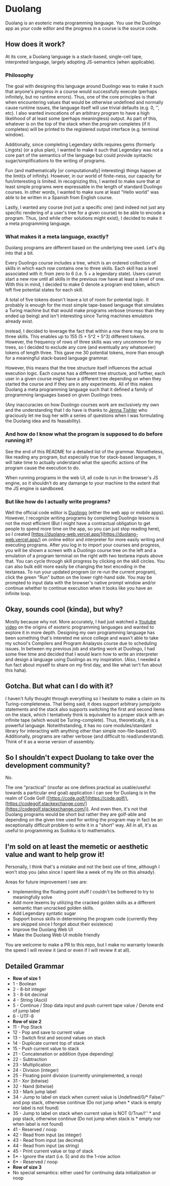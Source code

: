 # Duolang

Duolang is an esoteric meta programming language. You use the Duolingo app as your code editor and the progress in a course is the source code.

## How does it work?

At its core, a Duolang language is a stack-based, single-cell tape, interpreted language, largely adopting JS-semantics (when applicable).

### Philosophy

The goal with designing this language around Duolingo was to make it such that anyone's progress in a course would successfully execute (perhaps infinitely, but no runtime errors). Thus, one of the core principles is that when encountering values that would be otherwise undefined and normally cause runtime issues, the language itself will use trivial defaults (e.g. 0, '', etc). I also wanted invocations of an arbitrary program to have a high likelihood of at least some (perhaps meaningless) output. As part of this, whatever is on the top of the stack when the program completes (if it completes) will be printed to the registered output interface (e.g. terminal window).

Additionally, since completing Legendary skills requires gems (formerly Lingots) (or a plus plan), I wanted to make it such that Legendary was not a core part of the semantics of the language but could provide syntactic sugar/simplifications to the writing of programs.

Fun (and mathematically [or computationally] interesting) things happen at the limit(s of infinity). However, in our world of finite-ness, our capacity for fun/interesting is limited. In recognizing this, I wanted to make sure that at least simple programs were expressable in the length of standard Duolingo courses. In other words, I wanted to make sure at least "Hello world" was able to be written in a Spanish from English course.

Lastly, I wanted any course (not just a specific one) (and indeed not just any specific rendering of a user's tree for a given course) to be able to encode a program. Thus, (and while other solutions might exist), I decided to make it a meta programming language.

### What makes it a meta language, exactly?

Duolang programs are different based on the underlying tree used. Let's dig into that a bit.

Every Duolingo course includes a tree, which is an ordered collection of skills in which each row contains one to three skills. Each skill has a level associated with it: from zero to 6 (i.e. 5 + a legendary state). Users cannot start a new row until all skills in the previous row have at least a level of one. With this in mind, I decided to make 0 denote a program end token, which left five potential states for each skill. 

A total of five tokens doesn't leave a lot of room for potential logic. It probably is enough for the most simple tape-based language that simulates a Turing machine but that would make programs verbose (moreso than they ended up being) and isn't interesting since Turing machines emulators already exist.

Instead, I decided to leverage the fact that within a row there may be one to three skills. This enables up to 155 (5 + 5^2 + 5^3) different tokens. However, the frequency of rows of three skills was very uncommon for my trees, so I decided to exclude any core (and eventually any whatsoever) tokens of length three. This gave me 30 potential tokens, more than enough for a meaningful stack-based language grammar.

However, this means that the tree structure itself influences the actual execution logic. Each course has a different tree structure, and further, each user in a given course might have a different tree depending on when they started the course and if they are in any experiments. All of this makes Duolang a meta programming language such that it defined a family of programming languages based on given Duolingo trees.

(Any inaccuracies on how Duolingo courses work are exclusively my own and the understanding that I do have is thanks to [Jenna Tishler](https://github.com/jtishler) who graciously let me bug her with a series of questions when I was formulating the Duolang idea and its feasability).

### And how do I know what the program is supposed to do before running it?

See the end of this README for a detailed list of the grammar. Nonetheless, like reading any program, but especially true for stack-based languages, it will take time to actually understand what the specific actions of the program cause the execution to do.

When running programs in the web UI, all code is run in the browser's JS engine, so it shouldn't do any damange to your machine to the extent that the JS engine is sandboxed.

### But like how do I actually write programs?

Well the official code editor is [Duolingo](https://www.duolingo.com/) (either the web app or mobile apps). However, I recognize writing programs by completing Duolingo lessons is not the most efficient (But I might have a contractual obligation to get people to spend more time on the app, so you can just stop reading here), so I created [https://duolang-web.vercel.app/](https://duolang-web.vercel.app/) on online editor and interpreter for more easily writing and executing programs. After you log in to import your courses and progress, you will be shown a screen with a Duolingo course tree on the left and a emulation of a program terminal on the right with two textarea inputs above that. You can cycle through skill progress by clicking on the skill circles. You can also bulk edit more easily be changing the text encoding in the textareas. To run your updated program (or re-run the current program), click the green "Run" button on the lower right-hand side. You may be prompted to input data with the browser's native prompt window and/or continue whether to continue execution when it looks like you have an infinite loop.

## Okay, sounds cool (kinda), but why?

Mostly because why not. More accurately, I had just watched a [Youtube video](https://www.youtube.com/watch?v=cQ7bcCrJMHc) on the origins of esoteric programming languages and wanted to explore it in more depth. Designing my own programming language has been something that's intereted me since college and wasn't able to take my school's Compilers and Program Analaysis course due to scheduling issues. In between my previous job and starting work at Duolingo, I had some free time and decided that I would learn how to write an interpreter and design a language using Duolingo as my inspiration. (Also, I needed a fun fact about myself to share on my first day, and like what isn't fun about this haha).

## Gotcha. But what can I do with it?

I haven't fully thought through everything so I hesitate to make a claim on its Turing-completeness. That being said, it does support arbitrary jump/goto statements and the stack also supports switching the first and second items on the stack, which I tentatively think is equivalent to a proper stack with an infinite tape (which would be Turing-complete). Thus, theoretically, it is a powerful language. Notwithstanding, it has no core modules/standard library for interacting with anything other than simple non-file-based I/O. Additionally, programs are rather verbose (and difficult to read/understand). Think of it as a worse version of assembly.

## So I shouldn't expect Duolang to take over the development community?

No.

The one "practical" (insofar as one defines practical as usable/useful towards a particular end goal) application I can see for Duolang is in the realm of Code Golf ([https://code.golf/](https://code.golf/), [https://codegolf.stackexchange.com/](https://codegolf.stackexchange.com/)). And even then, it's not that Duolang programs would be short but rather they are golf-able and depending on the given tree used for writing the program may in fact be an exceptionally difficult problem to write it in a "short" way. All in all, it's as useful to programming as Sudoku is to mathematics.

## I'm sold on at least the memetic or aesthetic value and want to help grow it!

Personally, I think that's a mistake and not the best use of time, although I won't stop you (also since I spent like a week of my life on this already).

Areas for future improvement I see are:
* Implementing the floating point stuff I couldn't be bothered to try to meaningfully solve
* Add more lexems by utilizing the cracked golden skills as a different semantic than uncracked golden skills.
* Add Legendary syntatic sugar
* Support bonus skills in determining the program code (currently they are skipped since I forgot about their existence)
* Improve the Duolang Web UI
* Make the Duolang Web UI mobile friendly

You are welcome to make a PR to this repo, but I make no warranty towards the speed I will review it (and or even if I will review it at all).

## Detailed Grammar

* **Row of size 1**
* 1 - Boolean
* 2 - 8-bit integer
* 3 - 8-bit decimal
* 4 - String (Ascii)
* 5 - Continue / Stop data input and push current tape value / Denote end of jump label
* 6 - UTF-8
* **Row of size 2**
* 11 - Pop Stack
* 12 - Pop and save to current value
* 13 - Switch first and second values on stack
* 14 - Duplicate current top of stack
* 15 - Push current value to stack
* 21 - Concatenation or addition (type depending)
* 22 - Subtraction
* 23 - Multiplication
* 24 - Division (integer)
* 25 - Floating point division (currently unimplemented, a noop)
* 31 - Xor (bitwise)
* 32 - Nand (bitwise)
* 33 - Mark jump label
* 34 - Jump to label on stack when current value is Undefined/0/* False/'' and pop stack, otherwise continue (Do not jump when * stack is empty nor label is not found)
* 35 - Jump to label on stack when current value is NOT 0/True/!'' * and pop stack, otherwise continue (Do not jump when stack is * empty nor when label is not found)
* 41 - Reserved / noop
* 42 - Read from input (as integer)
* 43 - Read from input (as decimal)
* 44 - Read from input (as string)
* 45 - Print current value or top of stack
* 5* - Ignore the start (i.e. 5) and do the 1-row action
* 6* - Reserved / noop
* **Row of size 3**
* No special semantics: either used for continuing data initialization or noop
